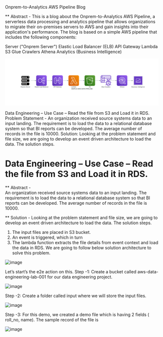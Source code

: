 Onprem-to-Analytics AWS Pipeline Blog

** Abstract - 
This is a blog about the Onprem-to-Analytics AWS Pipeline, a serverless data processing and analytics pipeline that allows organizations to migrate their on-premises servers to AWS and gain insights into their application's performance. The blog is based on a simple AWS pipeline that includes the following components:

Server ("Onprem Server")
Elastic Load Balancer (ELB)
API Gateway
Lambda
S3
Glue Crawlers
Athena
Analytics (Business Intelligence)


<img width="530" alt="image" src="https://github.com/jithupaulose/DiagramStudy/blob/b8a73c504a98604c5071d216783b08ea196a8632/simple_aws_data_pipeline.png">



Data Engineering – Use Case – Read the file from S3 and Load it in RDS.
Problem Statement -  An organization received source systems data to an input landing. The requirement is to load the data to a relational database system so that BI reports can be developed. The average number of records in the file is 10000.
Solution:  Looking at the problem statement and file size, we are going to develop an event driven architecture to load the data. The solution steps.
# Data Engineering – Use Case – Read the file from S3 and Load it in RDS.

** Abstract -  
An organization received source systems data to an input landing. The requirement is to load the data to a relational database system so that BI reports can be developed. The average number of records in the file is 10000.

** Solution - 
Looking at the problem statement and file size, we are going to develop an event driven architecture to load the data. The solution steps.
1.	The input files are placed in S3 bucket.
2.	An event is triggered, which in turn 
3.	The lambda function extracts the file details from event context and load the data in RDS.
We are going to follow below solution architecture to solve this problem.


<img width="591" alt="image" src="https://user-images.githubusercontent.com/24868114/222958135-a2e4c7b6-ed1e-498d-b3eb-7b743e56e45e.png">

Let’s start’s the e2e action on this.
Step -1: Create a bucket called aws-data-engineering-lab-001 for our data engineering project.

<img width="530" alt="image" src="https://user-images.githubusercontent.com/24868114/222958176-91156817-8661-4702-a471-dce032da94d4.png">

Step -2: Create a folder called input where we will store the input files.

<img width="499" alt="image" src="https://user-images.githubusercontent.com/24868114/222958199-beaca93f-7886-4a51-9619-02b3a5d4957a.png">

Step -3:  For this demo, we created a demo file which is having 2 fields ( roll_no, name). The sample record of the file is 

<img width="182" alt="image" src="https://user-images.githubusercontent.com/24868114/222958215-a8d266c1-22b9-421b-a2e7-a7c4bdf684f3.png">
